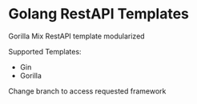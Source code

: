 # Golang RestAPI Templates
Gorilla Mix RestAPI template modularized

Supported Templates:
* Gin
* Gorilla 

Change branch to access requested framework
